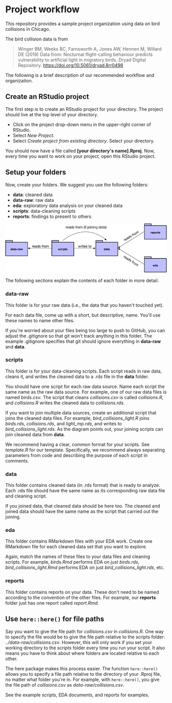# Project workflow

This repository provides a sample project organization using data on bird collisions
in Chicago. 

The bird collision data is from 

> Winger BM, Weeks BC, Farnsworth A, Jones AW, Hennen M, Willard DE (2019) Data from: Nocturnal flight-calling behaviour predicts vulnerability to artificial light in migratory birds. Dryad Digital Repository. https://doi.org/10.5061/dryad.8rr0498

The following is a brief description of our recommended workflow and organization. 

## Create an RStudio project

The first step is to create an RStudio project for your directory. The project should live at the top level of your directory. 

* Click on the project drop-down menu in the upper-right corner of RStudio. 
* Select _New Project_.
* Select _Create project from existing directory_. Select your directory.

You should now have a file called __[your directory's name].Rproj__. Now, every time you want to work on your project, open this RStudio project. 

## Setup your folders

Now, create your folders. We suggest you use the following folders:

* __data__: cleaned data
* __data-raw__: raw data
* __eda__: exploratory data analysis on your cleaned data
* __scripts__: data-cleaning scripts
* __reports__: findings to present to others

![](images/folder-organization.png)

The following sections explain the contents of each folder in more detail.

### data-raw

This folder is for your raw data (i.e., the data that you haven't touched yet). 

For each data file, come up with a short, but descriptive, name. You'll use these names to name other files.

If you're worried about your files being too large to push to GitHub, you can adjust the .gitignore so that git won't track anything in this folder. The example .gitignore specifies that git should ignore everything in __data-raw__ and __data__.

### scripts

This folder is for your data-cleaning scripts. Each script reads in raw data, cleans it, and writes the cleaned data to a .rds file in the __data__ folder.

You should have one script for each raw data source. Name each script the same name as the raw data source. For example, one of our raw data files is named _birds.csv_. The script that cleans _collisions.csv_ is called _collisions.R_, and _collisions.R_ writes the cleaned data to _collisions.rds_. 

If you want to join multiple data sources, create an additional script that joins the cleaned data files. For example, _bird_collisions_light.R_ joins _birds.rds_, _collisions.rds_, and _light_mp.rds_, and writes to _bird_collisions_light.rds_. As the diagram points out, your joining scripts can join cleaned data from __data__. 
  
We recommend having a clear, common format for your scripts. See _template.R_ for our template. Specifically, we recommend always separating parameters from code and describing the purpose of each script in comments. 

### data

This folder contains cleaned data (in .rds format) that is ready to analyze. Each .rds file should have the same name as its corresponding raw data file and cleaning script.

If you joined data, that cleaned data should be here too. The cleaned and joined data should have the same name as the script that carried out the joining.

### eda

This folder contains RMarkdown files with your EDA work. Create one RMarkdown file for each cleaned data set that you want to explore.

Again, match the names of these files to your data files and cleaning scripts. For example, _birds.Rmd_ performs EDA on just _birds.rds_, _bird_collisions_light.Rmd_ performs EDA on just _bird_collisions_light.rds_, etc.

### reports

This folder contains reports on your data. These don't need to be named according to the convention of the other files. For example, our __reports__ folder just has one report called _report.Rmd_. 

## Use `here::here()` for file paths

Say you want to give the file path for _collisions.csv_ in _collisions.R_. One way to specify the file would be to give the file path relative to the scripts folder: _../data-raw/collisions.csv_. However, this will only work if you set your working directory to the _scripts_ folder every time you run your script. It also means you have to think about where folders are located relative to each other.

The here package makes this process easier. The function `here::here()` allows you to specify a file path relative to the directory of your .Rproj file, no matter what folder you're in. For example, with `here::here()`, you give the file path of _collisions.csv_ as _data-raw/collisions.csv_.

See the example scripts, EDA documents, and reports for examples.
